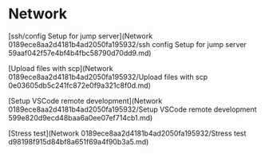 # Network

[ssh/config Setup for jump server](Network 0189ece8aa2d4181b4ad2050fa195932/ssh config Setup for jump server 59aaf042f57e4bf4b4fbc58790d70dd9.md)

[Upload files with scp](Network 0189ece8aa2d4181b4ad2050fa195932/Upload files with scp 0e03605db5c241fc872e0f9a321c8f0d.md)

[Setup VSCode remote development](Network 0189ece8aa2d4181b4ad2050fa195932/Setup VSCode remote development 599e820d9ecd48baa6a0ee07ef714cb1.md)

[Stress test](Network 0189ece8aa2d4181b4ad2050fa195932/Stress test d98198f915d84bf8a651f69a4f90b3a5.md)